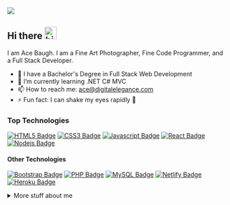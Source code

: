 <img src="https://pbs.twimg.com/profile_banners/124173926/1648994468">

## Hi there <img src="https://user-images.githubusercontent.com/1303154/88677602-1635ba80-d120-11ea-84d8-d263ba5fc3c0.gif" width="28px" alt="hi">

I am Ace Baugh. I am a Fine Art Photographer, Fine Code Programmer, and a Full Stack Developer.

- 🔭 I have a Bachelor's Degree in Full Stack Web Development
- 🌱 I’m currently learning .NET C# MVC
- 📫 How to reach me: ace@digitalelegance.com
- ⚡ Fun fact: I can shake my eyes rapidly :eyes:

### Top Technologies

<!-- TODO: Make technologies links takes you to repositories -->

[![HTML5 Badge](https://img.shields.io/badge/HTML5-E34F26?style=plastic&labelColor=222&logo=html5&logoColor=E34F26)](#) 
[![CSS3 Badge](https://img.shields.io/badge/CSS3-1572B6?style=plastic&labelColor=222&logo=css3&logoColor=1572B6)](#) 
[![Javascript Badge](https://img.shields.io/badge/-Javascript-F0DB4F?style=plastic&labelColor=222&logo=javascript&logoColor=F0DB4F)](#) 
[![React Badge](https://img.shields.io/badge/-React-61DBFB?style=plastic&labelColor=222&logo=react&logoColor=61DBFB)](#) 
[![Nodejs Badge](https://img.shields.io/badge/-Nodejs-3C873A?style=plastic&labelColor=222&logo=node.js&logoColor=3C873A)](#)

#### Other Technologies
[![Bootstrap Badge](https://img.shields.io/badge/Bootstrap-563D7C?style=plastic&labelColor=222&logo=bootstrap&logoColor=563D7C)](#) 
[![PHP Badge](https://img.shields.io/badge/PHP-777BB4?style=plastic&labelColor=222&logo=php&logoColor=777BB4)](#) 
[![MySQL Badge](https://img.shields.io/badge/MySQL-00000F?style=plastic&labelColor=222&logo=mysql&logoColor=white)](#) 
[![Netlify Badge](https://img.shields.io/badge/Netlify-00C7B7?style=plastic&labelColor=222&logo=netlify&logoColor=00C7B7)](#) 
[![Heroku Badge](https://img.shields.io/badge/Heroku-430098?style=plastic&labelColor=222&logo=heroku&logoColor=430098)](#)

<details>

<summary>
  More stuff about me
</summary>

[![Ace's GitHub stats](https://github-readme-stats.vercel.app/api?username=ace-d-baugh&theme=great-gatsby&title_color=d0b64f&text_color=FFF&bg_color=45,222,444,222&border_color=d0b64f&border_radius=20&show_icons=true&icon_color=d0b64f&&hide=contribs,prs)](https://github.com/ace-d-baugh/github-readme-stats)

[![Top Langs](https://github-readme-stats.vercel.app/api/top-langs/?username=ace-d-baugh&theme=great-gatsby&title_color=d0b64f&text_color=FFF&bg_color=45,222,444,222&border_color=d0b64f&border_radius=20&show_icons=true&icon_color=d0b64f)](https://github.com/ace-d-baugh/github-readme-stats)

</details>
